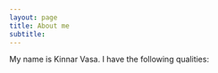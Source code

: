 ```yaml
---
layout: page
title: About me
subtitle: 
---
```


My name is Kinnar Vasa. I have the following qualities:
